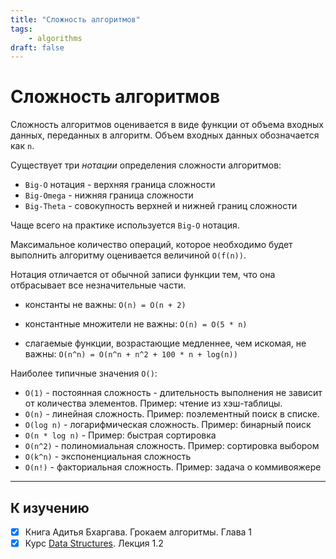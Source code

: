 ```yaml
---
title: "Сложность алгоритмов"
tags:
    - algorithms
draft: false
---
```


# Сложность алгоритмов

Сложность алгоритмов оценивается в виде функции от объема входных данных, переданных в алгоритм.
Объем входных данных обозначается как `n`.

Существует три _нотации_ определения сложности алгоритмов:
- `Big-O` нотация - верхняя граница сложности
- `Big-Omega` - нижняя граница сложности
- `Big-Theta` - совокупность верхней и нижней границ сложности

Чаще всего на практике используется `Big-O` нотация.

Максимальное количество операций, которое необходимо будет выполнить алгоритму оценивается величиной `О(f(n))`.

Нотация отличается от обычной записи функции тем, что она отбрасывает все незначительные части.
- константы не важны:
    ```O(n) = O(n + 2)```

- константные множители не важны:
    ```O(n) = O(5 * n)```

- слагаемые функции, возрастающие медленнее, чем искомая, не важны: 
    ```O(n^n) = O(n^n + n^2 + 100 * n + log(n))```

Наиболее типичные значения `О()`:
- `O(1)` - постоянная сложность - длительность выполнения не зависит от количества элементов. Пример: чтение из хэш-таблицы.
- `О(n)` - линейная сложность. Пример: поэлементный поиск в списке.
- `O(log n)` - логарифмическая сложность. Пример: бинарный поиск
- `O(n * log n)` - Пример: быстрая сортировка
- `O(n^2)` - полиномиальная сложность. Пример: сортировка выбором
- `O(k^n)` - экспоненциальная сложность
- `O(n!)` - факториальная сложность. Пример: задача о коммивояжере


---
## К изучению

- [X] Книга Адитья Бхаргава. Грокаем алгоритмы. Глава 1
- [X] Курс [Data Structures](https://stepik.org/course/579/syllabus). Лекция 1.2 